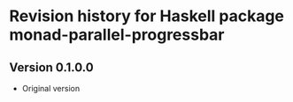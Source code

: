 Revision history for Haskell package monad-parallel-progressbar
===

## Version 0.1.0.0
- Original version
